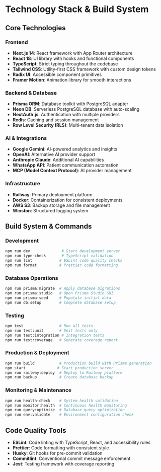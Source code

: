 # Technology Stack & Build System

## Core Technologies

### Frontend

- **Next.js 14**: React framework with App Router architecture
- **React 18**: UI library with hooks and functional components
- **TypeScript**: Strict typing throughout the codebase
- **Tailwind CSS**: Utility-first CSS framework with custom design tokens
- **Radix UI**: Accessible component primitives
- **Framer Motion**: Animation library for smooth interactions

### Backend & Database

- **Prisma ORM**: Database toolkit with PostgreSQL adapter
- **Neon DB**: Serverless PostgreSQL database with auto-scaling
- **NextAuth.js**: Authentication with multiple providers
- **Redis**: Caching and session management
- **Row Level Security (RLS)**: Multi-tenant data isolation

### AI & Integrations

- **Google Gemini**: AI-powered analytics and insights
- **OpenAI**: Alternative AI provider support
- **Anthropic Claude**: Additional AI capabilities
- **WhatsApp API**: Patient communication automation
- **MCP (Model Context Protocol)**: AI provider management

### Infrastructure

- **Railway**: Primary deployment platform
- **Docker**: Containerization for consistent deployments
- **AWS S3**: Backup storage and file management
- **Winston**: Structured logging system

## Build System & Commands

### Development

```bash
npm run dev              # Start development server
npm run type-check       # TypeScript validation
npm run lint            # ESLint code quality checks
npm run format          # Prettier code formatting
```

### Database Operations

```bash
npm run prisma:migrate  # Apply database migrations
npm run prisma:studio   # Open Prisma Studio GUI
npm run prisma:seed     # Populate initial data
npm run db:setup        # Complete database setup
```

### Testing

```bash
npm test                # Run all tests
npm run test:unit       # Unit tests only
npm run test:integration # Integration tests
npm run test:coverage   # Generate coverage report
```

### Production & Deployment

```bash
npm run build           # Production build with Prisma generation
npm start              # Start production server
npm run railway:deploy  # Deploy to Railway platform
npm run backup          # Create database backup
```

### Monitoring & Maintenance

```bash
npm run health-check    # System health validation
npm run monitor:health  # Continuous health monitoring
npm run query:optimize  # Database query optimization
npm run env:validate    # Environment configuration check
```

## Code Quality Tools

- **ESLint**: Code linting with TypeScript, React, and accessibility rules
- **Prettier**: Code formatting with consistent style
- **Husky**: Git hooks for pre-commit validation
- **Commitlint**: Conventional commit message enforcement
- **Jest**: Testing framework with coverage reporting
